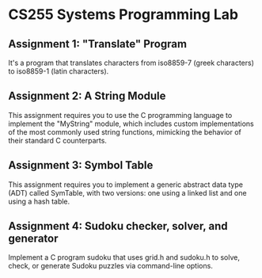 # CS255 Systems Programming Lab

## Assignment 1: "Translate" Program
It's a program that translates characters from iso8859-7 (greek characters) to iso8859-1 (latin characters).

## Assignment 2: A String Module
This assignment requires you to use the C programming language to implement the "MyString" module, which includes custom implementations of the most commonly used string functions, mimicking the behavior of their standard C counterparts.

## Assignment 3: Symbol Table
This assignment requires you to implement a generic abstract data type (ADT) called SymTable, with two versions: one using a linked list and one using a hash table.

## Assignment 4: Sudoku checker, solver, and generator
Implement a C program sudoku that uses grid.h and sudoku.h to solve, check, or generate Sudoku puzzles via command-line options.